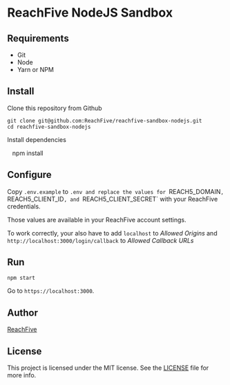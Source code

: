 # ReachFive NodeJS Sandbox

## Requirements

 * Git
 * Node
 * Yarn or NPM

## Install

Clone this repository from Github

    git clone git@github.com:ReachFive/reachfive-sandbox-nodejs.git
    cd reachfive-sandbox-nodejs

Install dependencies

    npm install
## Configure

Copy `.env.example` to `.env and replace the values for `REACH5_DOMAIN`, 
`REACH5_CLIENT_ID`, and `REACH5_CLIENT_SECRET` with your ReachFive 
credentials.

Those values are available in your ReachFive account settings.

To work correctly, your also have to add `localhost` to *Allowed Origins*
and `http://localhost:3000/login/callback` to *Allowed Callback URLs*

## Run

    npm start

Go to `https://localhost:3000`.

## Author

[ReachFive](https://reach5.co)

## License

This project is licensed under the MIT license. See the [LICENSE](LICENSE) file for more info.
